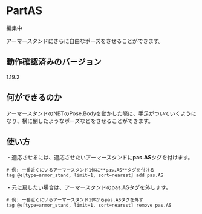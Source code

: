 # PartAS
編集中

アーマースタンドにさらに自由なポーズをさせることができます。

## 動作確認済みのバージョン

1.19.2

## 何ができるのか

アーマースタンドのNBTのPose.Bodyを動かした際に、手足がついていくようになり、横に倒したようなポーズなどをさせることができます。

## 使い方

・適応させるには、適応させたいアーマースタンドに**pas.AS**タグを付けます。
```mcfunction
# 例: 一番近くにいるアーマースタンド1体に**pas.AS**タグを付ける
tag @e[type=armor_stand, limit=1, sort=nearest] add pas.AS
```

・元に戻したい場合は、アーマースタンドのpas.ASタグを外します。
```mcfunction
# 例: 一番近くにいるアーマースタンド1体からpas.ASタグを外す
tag @e[type=armor_stand, limit=1, sort=nearest] remove pas.AS
```
